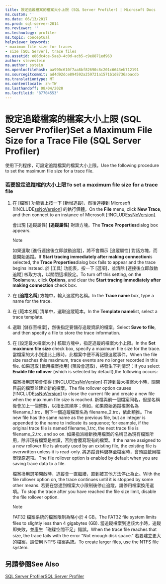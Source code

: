 ```yaml
---
title: 設定追蹤檔案的檔案大小上限 (SQL Server Profiler) | Microsoft Docs
ms.custom: ''
ms.date: 06/13/2017
ms.prod: sql-server-2014
ms.reviewer: ''
ms.technology: profiler
ms.topic: conceptual
helpviewer_keywords:
- maximum file size for traces
- size [SQL Server], trace files
ms.assetid: e86dc4ce-5aa3-4c0d-acb5-c9e8871ed963
author: stevestein
ms.author: sstein
ms.openlocfilehash: aa990c610f7aa8bf82690c8c201c6643eb712191
ms.sourcegitcommit: ad4d92dce894592a259721a1571b1d8736abacdb
ms.translationtype: MT
ms.contentlocale: zh-TW
ms.lasthandoff: 08/04/2020
ms.locfileid: "87704553"
---
```

# <a name="set-a-maximum-file-size-for-a-trace-file-sql-server-profiler"></a><span data-ttu-id="e57ce-102">設定追蹤檔案的檔案大小上限 (SQL Server Profiler)</span><span class="sxs-lookup"><span data-stu-id="e57ce-102">Set a Maximum File Size for a Trace File (SQL Server Profiler)</span></span>
  <span data-ttu-id="e57ce-103">使用下列程序，可設定追蹤檔案的檔案大小上限。</span><span class="sxs-lookup"><span data-stu-id="e57ce-103">Use the following procedure to set the maximum file size for a trace file.</span></span>  
  
### <a name="to-set-a-maximum-file-size-for-a-trace-file"></a><span data-ttu-id="e57ce-104">若要設定追蹤檔的大小上限</span><span class="sxs-lookup"><span data-stu-id="e57ce-104">To set a maximum file size for a trace file</span></span>  
  
1.  <span data-ttu-id="e57ce-105">在 [檔案] 功能表上按一下 [新增追蹤]，然後連接到 Microsoft [!INCLUDE[ssNoVersion](../../includes/ssnoversion-md.md)] 的執行個體。</span><span class="sxs-lookup"><span data-stu-id="e57ce-105">On the **File** menu, click **New Trace**, and then connect to an instance of Microsoft [!INCLUDE[ssNoVersion](../../includes/ssnoversion-md.md)].</span></span>  
  
     <span data-ttu-id="e57ce-106">會出現 [追蹤屬性] **[追蹤屬性]** 對話方塊。</span><span class="sxs-lookup"><span data-stu-id="e57ce-106">The **Trace Properties**dialog box appears.</span></span>  
  
    > [!NOTE]  
    >  <span data-ttu-id="e57ce-107">如果選取 [進行連接後立即啟動追蹤]，將不會顯示 [追蹤屬性] 對話方塊，而是開始追蹤。</span><span class="sxs-lookup"><span data-stu-id="e57ce-107">If **Start tracing immediately after making connection**is selected, the **Trace Properties**dialog box fails to appear and the trace begins instead.</span></span> <span data-ttu-id="e57ce-108">於 [工具] 功能表，按一下 [選項]，並清除 [連接後立即啟動追蹤] 核取方塊，以關閉這項設定。</span><span class="sxs-lookup"><span data-stu-id="e57ce-108">To turn off this setting, on the **Tools**menu, click **Options**, and clear the **Start tracing immediately after making connection** check box.</span></span>  
  
2.  <span data-ttu-id="e57ce-109">在 **[追蹤名稱]** 方塊中，輸入追蹤的名稱。</span><span class="sxs-lookup"><span data-stu-id="e57ce-109">In the **Trace name** box, type a name for the trace.</span></span>  
  
3.  <span data-ttu-id="e57ce-110">在 [範本名稱] 清單中，選取追蹤範本。</span><span class="sxs-lookup"><span data-stu-id="e57ce-110">In the **Template name**list, select a trace template.</span></span>  
  
4.  <span data-ttu-id="e57ce-111">選取 [儲存至檔案]，然後指定要儲存追蹤資訊的檔案。</span><span class="sxs-lookup"><span data-stu-id="e57ce-111">Select **Save to file**, and then specify a file to store the trace information.</span></span>  
  
5.  <span data-ttu-id="e57ce-112">在 [設定最大檔案大小] 核取方塊中，指定追蹤的檔案大小上限。</span><span class="sxs-lookup"><span data-stu-id="e57ce-112">In the **Set maximum file size** check box, specify a maximum file size for the trace.</span></span> <span data-ttu-id="e57ce-113">當檔案的大小到達此上限時，此檔案中便不再記錄追蹤事件。</span><span class="sxs-lookup"><span data-stu-id="e57ce-113">When the file size reaches this maximum, trace events are no longer recorded in this file.</span></span> <span data-ttu-id="e57ce-114">如果選取 [啟用檔案換用] (預設會選取)，將發生下列情況：</span><span class="sxs-lookup"><span data-stu-id="e57ce-114">If you select **Enable file rollover** (which is selected by default),the following occurs:</span></span>  
  
     <span data-ttu-id="e57ce-115">檔案換用選項會使得 [!INCLUDE[ssNoVersion](../../includes/ssnoversion-md.md)] 在達到最大檔案大小時，關閉目前的檔案並建立新的檔案。</span><span class="sxs-lookup"><span data-stu-id="e57ce-115">The file rollover option causes [!INCLUDE[ssNoVersion](../../includes/ssnoversion-md.md)] to close the current file and create a new file when the maximum file size is reached.</span></span> <span data-ttu-id="e57ce-116">新檔與前一個檔案同名，但是名稱後會加上一個整數，以指出其順序；例如，如果原始追蹤檔案名為 filename_1.trc，則下一個追蹤檔案名為 filename_2.trc，依此類推。</span><span class="sxs-lookup"><span data-stu-id="e57ce-116">The new file has the same name as the previous file, but an integer is appended to the name to indicate its sequence; for example, if the original trace file is named filename_1.trc, the next trace file is filename_2.trc, and so on.</span></span> <span data-ttu-id="e57ce-117">如果指派給新換用檔案的名稱已為現有檔案所用，除非現有檔案是唯讀，否則會覆寫現有的檔案。</span><span class="sxs-lookup"><span data-stu-id="e57ce-117">If the name assigned to a new rollover file is already used by an existing file, the existing file is overwritten unless it is read-only.</span></span> <span data-ttu-id="e57ce-118">將追蹤資料儲存至檔案時，會預設啟用檔案復原選項。</span><span class="sxs-lookup"><span data-stu-id="e57ce-118">The file rollover option is enabled by default when you are saving trace data to a file.</span></span>  
  
     <span data-ttu-id="e57ce-119">檔案換用選項開啟時，追蹤會一直繼續，直到被其他方法停止為止。</span><span class="sxs-lookup"><span data-stu-id="e57ce-119">With the file rollover option on, the trace continues until it is stopped by some other means.</span></span> <span data-ttu-id="e57ce-120">若要在您達到檔案大小限制後停止追蹤，請停用檔案換用選項。</span><span class="sxs-lookup"><span data-stu-id="e57ce-120">To stop the trace after you have reached the file size limit, disable the file rollover option.</span></span>  
  
    > [!NOTE]  
    >  <span data-ttu-id="e57ce-121">FAT32 檔案系統的檔案限制為略小於 4 GB。</span><span class="sxs-lookup"><span data-stu-id="e57ce-121">The FAT32 file system limits files to slightly less than 4 gigabytes (GB).</span></span> <span data-ttu-id="e57ce-122">當追蹤檔案到達該大小時，追蹤即失敗，並產生「磁碟空間不足」錯誤。</span><span class="sxs-lookup"><span data-stu-id="e57ce-122">When the trace file reaches that size, the trace fails with the error "Not enough disk space."</span></span> <span data-ttu-id="e57ce-123">若要建立更大的檔案，請使用 NTFS 檔案系統。</span><span class="sxs-lookup"><span data-stu-id="e57ce-123">To create larger files, use the NTFS file system.</span></span>  
  
## <a name="see-also"></a><span data-ttu-id="e57ce-124">另請參閱</span><span class="sxs-lookup"><span data-stu-id="e57ce-124">See Also</span></span>  
 [<span data-ttu-id="e57ce-125">SQL Server Profiler</span><span class="sxs-lookup"><span data-stu-id="e57ce-125">SQL Server Profiler</span></span>](sql-server-profiler.md)  
  
  
